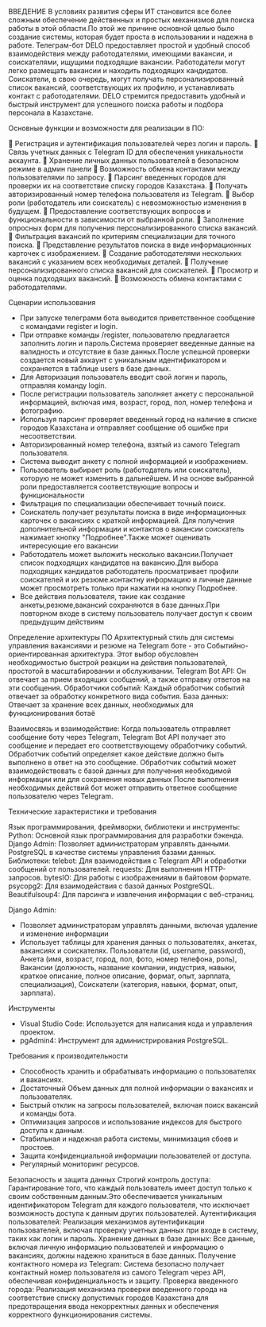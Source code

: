 
ВВЕДЕНИЕ
В условиях развития сферы ИТ становится все более сложным обеспечение действенных и простых механизмов для поиска работы в этой области.По этой же причине основной целью было создание системы, которая будет проста в использовании и надежна в работе. 
Телеграм-бот DELO предоставляет простой и удобный способ взаимодействия между работодателями, имеющими вакансии, и соискателями, ищущими подходящие вакансии.
Работодатели могут легко размещать вакансии и находить подходящих кандидатов. Соискатели, в свою очередь, могут получать персонализированный список вакансий, соответствующих их профилю, и устанавливать контакт с работодателями.
DELO стремится предоставить удобный и быстрый инструмент для успешного поиска работы и подбора персонала в Казахстане.

Основные функции и возможности для реализации в ПО:

	Регистрация и аутентификация пользователей через логин и пароль.
	Связь учетных данных с Telegram ID для обеспечения уникальности аккаунта.
	Хранение личных данных пользователей в безопасном режиме в админ панели
	Возможность обмена контактами между пользователями по запросу.
	Парсинг введенных городов для проверки их на соответствие списку городов Казахстана.
	Получать авторизированный номер телефона пользователя из Telegram.
	Выбор роли (работодатель или соискатель) с невозможностью изменения в будущем.
	Предоставление соответствующих вопросов и функциональности в зависимости от выбранной роли.
	Заполнение опросных форм для получения персонализированного списка вакансий.
	Фильтрация вакансий по критериям специализации для точного поиска.
	Представление результатов поиска в виде информационных карточек с изображением.
	Создание работодателями нескольких вакансий с указанием всех необходимых деталей.
	Получение персонализированного списка вакансий для соискателей.
	Просмотр и оценка подходящих вакансий.
	Возможность обмена контактами с работодателями.

Сценарии использования
- При запуске телеграмм бота выводится приветственное сообщение с командами  register и login.
- При отправке команды /register, пользователю предлагается заполнить логин и пароль.Система проверяет введенные данные на валидность и отсутствие в базе данных.После успешной проверки создается новый аккаунт с уникальным идентификатором и сохраняется в таблице users в базе данных.
- Для Авторизация пользователь вводит свой логин и пароль, отправляя команду login.
- После регистрации пользователь заполняет анкету с персональной информацией, включая имя, возраст, город, пол, номер телефона и фотографию.
- Используя парсинг  проверяет введенный город на наличие в списке городов Казахстана и отправляет сообщение об ошибке при несоответствии.
- Авторизированный номер телефона, взятый из самого  Telegram пользователя.
- Система выводит анкету с полной информацией и изображением.
- Пользователь выбирает роль (работодатель или соискатель), которую не может изменить в дальнейшем. И на основе выбранной роли предоставляется соответствующие вопросы и функциональности
- Фильтрация по специализации обеспечивает точный поиск.
- Соискатель получает результаты поиска в виде информационных карточек о вакансиях с краткой информацией. Для получения дополнительной информации и контактов о вакансии соискатель нажимает кнопку "Подробнее".Также может оценивать интересующие его вакансии
- Работодатель может выложить несколько вакансии.Получает список подходящих кандидатов на вакансию.Для выбора подходящих кандидатов работодатель просматривает профили соискателей и их резюме.контактну информацию и личные данные может просмотреть только при нажатии на  кнопку Подробнее.
- Все действия пользователя, такие как создание анкеты,резюме,вакансий сохраняются в базе данных.При повторном входе в систему пользователь получает доступ к своим предыдущим действиям









Определение архитектуры ПО
Архитектурный стиль для системы управления вакансиями и резюме на Telegram боте - это Событийно-ориентированная архитектура. Этот выбор обусловлен необходимостью быстрой реакции на действия пользователей, простотой в масштабировании и обслуживании.
Telegram Bot API: Он отвечает за прием входящих сообщений, а также отправку ответов на эти сообщения.
Обработчики событий: Каждый обработчик событий отвечает за обработку конкретного вида события.
База данных: Отвечает за хранение всех данных, необходимых для функционирования ботаё

Взаимосвязь и взаимодействие:
Когда пользователь отправляет сообщение боту через Telegram, Telegram Bot API получает это сообщение и передает его соответствующему обработчику событий.
 Обработчик событий определяет какое действие должно быть выполнено в ответ на это сообщение.
Обработчик событий может взаимодействовать с базой данных для получения необходимой информации или для сохранения новых данных
После выполнения необходимых действий бот может отправить ответное сообщение пользователю через Telegram.




















Технические характеристики и требования

 Язык программирования, фреймворки, библиотеки и инструменты:
Python: Основной язык программирования для разработки бэкенда.
Django Admin: Позволяет администраторам управлять данными.
PostgreSQL в качестве системы управления базами данных.
Библиотеки:
telebot: Для взаимодействия с Telegram API и обработки сообщений от пользователей.
requests: Для выполнения HTTP-запросов.
bytesIO: Для работы с изображениями в байтовом формате.
psycopg2: Для взаимодействия с базой данных PostgreSQL.
Beautifulsoup4: Для парсинга и извлечения информации с веб-страниц.

Django Admin:
- Позволяет администраторам управлять данными, включая удаление и изменение информации
- Использует таблицы для хранения данных о пользователях, анкетах, вакансиях и соискателях. Пользователи (id, username, password), Анкета (имя, возраст, город, пол, фото, номер телефона, роль), Вакансии (должность, название компании, индустрия, навыки, краткое описание, полное описание, формат, опыт, зарплата, специализация), Соискатели (категория, навыки, формат, опыт, зарплата).

Инструменты
- Visual Studio Code: Используется для написания кода и управления проектом.
- pgAdmin4: Инструмент для администрирования PostgreSQL.

 Требования к производительности

- Способность хранить и обрабатывать информацию о пользователях и вакансиях.
- Достаточный Объем данных для полной информации о вакансиях и пользователях.
- Быстрый отклик на запросы пользователей, включая поиск вакансий и команды бота.
- Оптимизация запросов и использование индексов для быстрого доступа к данным.
- Стабильная и надежная работа системы, минимизация сбоев и простоев.
- Защита конфиденциальной информации пользователей от доступа.
- Регулярный мониторинг ресурсов.

Безопасность и защита данных
Строгий контроль доступа: Гарантирование того, что каждый пользователь имеет доступ только к своим собственным данным.Это обеспечивается уникальным идентификатором Telegram для каждого пользователя, что исключает возможность доступа к данным других пользователей.
Аутентификация пользователей: Реализация механизмов аутентификации пользователей, включая проверку учетных данных при входе в систему, таких как логин и пароль.
Хранение данных в базе данных: Все данные, включая личную информацию пользователей и информацию о вакансиях, должны надежно храниться в базе данных.
Получение контактного номера из Telegram: Система безопасно получает контактный номер пользователя из самого Telegram через API, обеспечивая конфиденциальность и защиту.
Проверка введенного города: Реализация механизма проверки введенного города на соответствие списку допустимых городов Казахстана для предотвращения ввода некорректных данных и обеспечения корректного функционирования системы.


